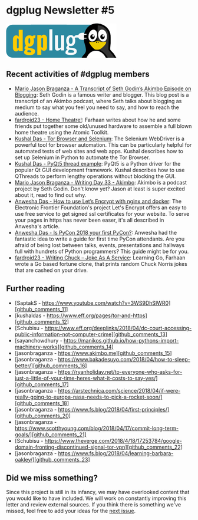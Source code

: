 
dgplug Newsletter \#5
============================================

![dgplug logo][img:logo]

Recent activities of \#dgplug members
----------------------------------------------

- [Mario Jason Braganza - A Transcript of Seth Godin’s Akimbo Episode on Blogging][dgplug planet_0]: Seth Godin is a famous writer and blogger. This blog post is a transcript of an Akimbo podcast, where Seth talks about blogging as medium to say what you feel you need to say, and how to reach the audience.
- [fardroid23 - Home Theatre!][dgplug planet_1]: Farhaan writes about how he and some friends put together some old/unused hardware to assemble a full blown home theatre using the Atomic Toolkit.
- [Kushal Das - Tor Browser and Selenium][dgplug planet_4]: The Selenium WebDriver is a powerful tool for browser automation. This can be particularly helpful for automated tests of web sites and web apps. Kushal describes how to set up Selenium in Python to automate the Tor Browser.
- [Kushal Das - PyQt5 thread example][dgplug planet_5]: PyQt5 is a Python driver for the popular Qt GUI development framework. Kushal describes how to use QThreads to perform lengthy operations without blocking the GUI.
- [Mario Jason Braganza - Writing Day 33 - Akimbo][dgplug planet_6]: Akimbo is a podcast project by Seth Godin. Don't know yet? Jason at least is super excited about it, read to find out why.
- [Anwesha Das - How to use Let’s Encrypt with nginx and docker][dgplug planet_7]: The Electronic Frontier Foundation's project Let's Encrypt offers an easy to use free service to get signed ssl certificates for your website. To serve your pages in https has never been easer, it's all described in Anwesha's article.
- [Anwesha Das - Is PyCon 2018 your first PyCon?][dgplug planet_8]: Anwesha had the fantastic idea to write a guide for first time PyCon attendants. Are you afraid of being lost between talks, events, presentations and hallways full with hundrets of Python programmers? This guide might be for you.
- [fardroid23 - Writing Chuck – Joke As A Service][dgplug planet_9]: Learning Go, Farhaan wrote a Go based fortune clone, that prints random Chuck Norris jokes that are cashed on your drive. 

Further reading
-------------------

- [SaptakS - https://www.youtube.com/watch?v=3WS9DhSIWR0][github_comments_11]
- [kushaldas - https://www.eff.org/pages/tor-and-https][github_comments_12]
- [Schubisu - https://www.eff.org/deeplinks/2018/04/dc-court-accessing-public-information-not-computer-crime][github_comments_13]
- [sayanchowdhury - https://manikos.github.io/how-pythons-import-machinery-works][github_comments_14]
- [jasonbraganza - https://www.akimbo.me][github_comments_15]
- [jasonbraganza - https://www.bakadesuyo.com/2018/04/how-to-sleep-better/][github_comments_16]
- [jasonbraganza - https://ryanholiday.net/to-everyone-who-asks-for-just-a-little-of-your-time-heres-what-it-costs-to-say-yes/][github_comments_17]
- [jasonbraganza - https://arstechnica.com/science/2018/04/if-were-really-going-to-europa-nasa-needs-to-pick-a-rocket-soon/][github_comments_18]
- [jasonbraganza - https://www.fs.blog/2018/04/first-principles/][github_comments_20]
- [jasonbraganza - https://www.scotthyoung.com/blog/2018/04/17/commit-long-term-goals/][github_comments_21]
- [Schubisu - https://www.theverge.com/2018/4/18/17253784/google-domain-fronting-discontinued-signal-tor-vpn][github_comments_22]
- [jasonbraganza - https://www.fs.blog/2018/04/learning-barbara-oakley/][github_comments_23]

Did we miss something?
---------------------------

Since this project is still in its infancy, we may have overlooked content that you would like to have included. We will work on constantly improving this letter and review external sources. If you think there is something we've missed, feel free to add your ideas for the [next issue][link:next_issue].


[img:logo]: ../../static/img/dgplug_logo.png
[link:dgplug]: https://dgplug.org
[link:planet]: http://planet.dgplug.org
[link:students_planet]: http://students.planet.dgplug.org
[link:next_issue]: https://github.com/dgplug/newsletter/issues/11

[dgplug planet_0]: https://janusworx.com/seth-akimbo-blogging.html
[dgplug planet_1]: https://farhaanbukhsh.wordpress.com/2018/06/11/home-theatre/
[dgplug planet_4]: https://kushaldas.in/posts/tor-browser-and-selenium.html
[dgplug planet_5]: https://kushaldas.in/posts/pyqt5-thread-example.html
[dgplug planet_6]: https://mjbraganza.com/writing-day-33-akimbo/
[dgplug planet_7]: http://anweshadas.in/how-to-use-lets-encrypt-with-nginx-and-docker/
[dgplug planet_8]: http://anweshadas.in/is-pycon-2018-your-first-pycon/
[dgplug planet_9]: https://farhaanbukhsh.wordpress.com/2018/04/20/writing-chuck-joke-as-a-service/

[github_comments_11]: https://www.youtube.com/watch?v=3WS9DhSIWR0
[github_comments_12]: https://www.eff.org/pages/tor-and-https
[github_comments_13]: https://www.eff.org/deeplinks/2018/04/dc-court-accessing-public-information-not-computer-crime
[github_comments_14]: https://manikos.github.io/how-pythons-import-machinery-works
[github_comments_15]: https://www.akimbo.me
[github_comments_16]: https://www.bakadesuyo.com/2018/04/how-to-sleep-better/
[github_comments_17]: https://ryanholiday.net/to-everyone-who-asks-for-just-a-little-of-your-time-heres-what-it-costs-to-say-yes/
[github_comments_18]: https://arstechnica.com/science/2018/04/if-were-really-going-to-europa-nasa-needs-to-pick-a-rocket-soon/
[github_comments_20]: https://www.fs.blog/2018/04/first-principles/
[github_comments_21]: https://www.scotthyoung.com/blog/2018/04/17/commit-long-term-goals/
[github_comments_22]: https://www.theverge.com/2018/4/18/17253784/google-domain-fronting-discontinued-signal-tor-vpn
[github_comments_23]: https://www.fs.blog/2018/04/learning-barbara-oakley/
